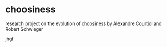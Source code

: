 # choosiness
research project on the evolution of choosiness
by Alexandre Courtiol and Robert Schwieger

jhgf